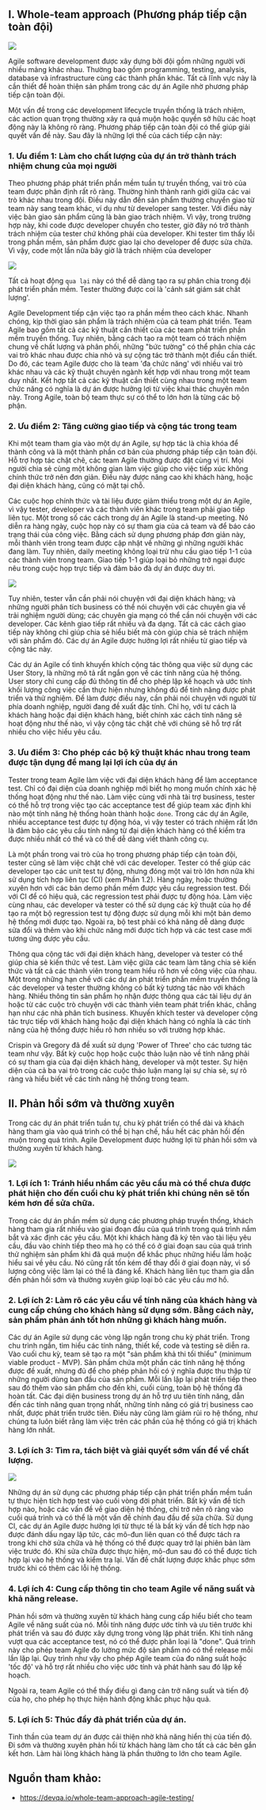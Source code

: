 ## I. Whole-team approach (Phương pháp tiếp cận toàn đội)

![](https://images.viblo.asia/9f4ff716-d6c3-457f-be98-30b9b65384d7.jpeg)

Agile software development được xây dựng bởi đội gồm những người với nhiều mảng khác nhau. Thường bao gồm programming, testing, analysis, database và infrastructure cùng các thành phần khác. Tất cả lĩnh vực này là cần thiết để hoàn thiện sản phẩm trong các dự án Agile nhờ phương pháp tiếp cận toàn đội.

Một vấn đề trong các development lifecycle truyền thống là trách nhiệm, các action quan trọng thường xảy ra quá muộn hoặc quyền sở hữu các hoạt động này là không rõ ràng. Phương pháp tiếp cận toàn đội có thể giúp giải quyết vấn đề này. Sau đây là những lợi thế của cách tiếp cận này:

### 1. Ưu điểm 1: Làm cho chất lượng của dự án trở thành trách nhiệm chung của mọi người

Theo phương pháp phát triển phần mềm tuần tự truyền thống, vai trò của team được phân định rất rõ ràng. Thường hình thành ranh giới giữa các vai trò khác nhau trong đội. Điều này dẫn đến sản phẩm thường chuyển giao từ team này sang team khác, ví dụ như từ developer sang tester. Với điều này việc bàn giao sản phẩm cũng là bàn giao trách nhiệm. Vì vậy, trong trường hợp này, khi code được developer chuyển cho tester, giờ đây nó trở thành trách nhiệm của tester chứ không phải của developer. Khi tester tìm thấy lỗi trong phần mềm, sản phẩm được giao lại cho developer để được sửa chữa. Vì vậy, code một lần nữa bây giờ là trách nhiệm của developer

![](https://images.viblo.asia/cce033ed-ec18-4eb6-9386-c133e908da6f.png)

Tất cả hoạt động `qua lại` này có thể dễ dàng tạo ra sự phân chia trong đội phát triển phần mềm. Tester thường được coi là 'cảnh sát giám sát chất lượng'.

Agile Development tiếp cận việc tạo ra phần mềm theo cách khác. Nhanh chóng, kịp thời giao sản phẩm là trách nhiệm của cả team phát triển. Team Agile bao gồm tất cả các kỹ thuật cần thiết của các team phát triển phần mềm truyền thống. Tuy nhiên, bằng cách tạo ra một team có trách nhiệm chung về chất lượng và phân phối, những "bức tường" có thể phân chia các vai trò khác nhau được chia nhỏ và sự cộng tác trở thành một điều cần thiết. Do đó, các team Agile được cho là team 'đa chức năng' với nhiều vai trò khác nhau và các kỹ thuật chuyên ngành kết hợp với nhau trong một team duy nhất. Kết hợp tất cả các kỹ thuật cần thiết cùng nhau trong một team chức năng có nghĩa là dự án được hưởng lợi từ việc khai thác chuyên môn này. Trong Agile, toàn bộ team thực sự có thể to lớn hơn là từng các bộ phận.

### 2. Ưu điểm 2: Tăng cường giao tiếp và cộng tác trong team

Khi một team tham gia vào một dự án Agile, sự hợp tác là chìa khóa để thành công và là một thành phần cơ bản của phương pháp tiếp cận toàn đội. Hỗ trợ hợp tác chặt chẽ, các team Agile thường được đặt cùng vị trí. Mọi người chia sẻ cùng một không gian làm việc giúp cho việc tiếp xúc không chính thức trở nên đơn giản. Điều này được nâng cao khi khách hàng, hoặc đại diện khách hàng, cũng có mặt tại chỗ.

Các cuộc họp chính thức và tài liệu được giảm thiểu trong một dự án Agile, vì vậy tester, developer và các thành viên khác trong team phải giao tiếp liên tục. Một trong số các cách trong dự án Agile là stand-up meeting. Nó diễn ra hàng ngày, cuộc họp này có sự tham gia của cả team và để báo cáo trạng thái của công việc. Bằng cách sử dụng phương pháp đơn giản này, mỗi thành viên trong team được cập nhật về những gì những người khác đang làm. Tuy nhiên, daily meeting không loại trừ nhu cầu giao tiếp 1-1 của các thành viên trong team. Giao tiếp 1-1 giúp loại bỏ những trở ngại được nêu trong cuộc họp trực tiếp và đảm bảo đà dự án được duy trì.

![](https://images.viblo.asia/1723c440-5426-49d4-a92d-816cf206d500.png)

Tuy nhiên, tester vẫn cần phải nói chuyện với đại diện khách hàng; và những người phân tích business có thể nói chuyện với các chuyên gia về trải nghiệm người dùng; các chuyên gia mạng có thể cần nói chuyện với các developer. Các kênh giao tiếp rất nhiều và đa dạng. Tất cả các cách giao tiếp này không chỉ giúp chia sẻ hiểu biết mà còn giúp chia sẻ trách nhiệm với sản phẩm đó. Các dự án Agile được hưởng lợi rất nhiều từ giao tiếp và cộng tác này.

Các dự án Agile cố tình khuyến khích cộng tác thông qua việc sử dụng các User Story, là những mô tả rất ngắn gọn về các tính năng của hệ thống. User story chỉ cung cấp đủ thông tin để cho phép lập kế hoạch và ước tính khối lượng công việc cần thực hiện nhưng không đủ để tính năng được phát triển và thử nghiệm. Để làm được điều này, cần phải nói chuyện với người từ phía doanh nghiệp, người đang đề xuất đặc tính. Chỉ họ, với tư cách là khách hàng hoặc đại diện khách hàng, biết chính xác cách
tính năng sẽ hoạt động như thế nào, vì vậy cộng tác chặt chẽ với chúng sẽ hỗ trợ rất nhiều cho việc hiểu yêu cầu.

### 3. Ưu điểm 3: Cho phép các bộ kỹ thuật khác nhau trong team được tận dụng để mang lại lợi ích của dự án

Tester trong team Agile làm việc với đại diện khách hàng để làm acceptance test. Chỉ có đại diện của doanh nghiệp mới biết họ mong muốn chính xác hệ thống hoạt động như thế nào. Làm việc cùng với nhà tài trợ business, tester có thể hỗ trợ trong việc tạo các acceptance test để giúp team xác định khi nào một tính năng hệ thống hoàn thành hoặc `done`. Trong các dự án Agile, nhiều acceptance test được tự động hóa, vì vậy tester có trách nhiệm rất lớn là đảm bảo các yêu cầu tính năng từ đại diện khách hàng có thể kiểm tra được nhiều nhất có thể và có thể dễ dàng viết thành công cụ.

Là một phần trong vai trò của họ trong phương pháp tiếp cận toàn đội, tester cũng sẽ làm việc chặt chẽ với các developer. Tester có thể giúp các developer tạo các unit test tự động, nhưng đóng một vai trò lớn hơn nữa khi sử dụng tích hợp liên tục (CI) (xem Phần 1.2). Hàng ngày, hoặc thường xuyên hơn với các bản demo phần mềm được yêu cầu regression test. Đối với CI để có hiệu quả, các regression test phải được tự động hóa. Làm việc cùng nhau, các developer và tester có thể sử dụng các kỹ thuật của họ để tạo ra một bộ regression test tự động được sử dụng mỗi khi một bản demo hệ thống mới được tạo. Ngoài ra, bộ test phải có khả năng dễ dàng được sửa đổi và thêm vào khi chức năng mới được tích hợp và các test case mới tương ứng được yêu cầu.

Thông qua cộng tác với đại diện khách hàng, developer và tester có thể giúp chia sẻ kiến thức về test. Làm việc giữa các team làm tăng chia sẻ kiến ​​thức và tất cả các thành viên trong team hiểu rõ hơn về công việc của nhau. Một trong những hạn chế với các dự án phát triển phần mềm truyền thống là các developer và tester thường không có bất kỳ tương tác nào với khách hàng. Nhiều thông tin sản phẩm họ nhận được thông qua các tài liệu dự án hoặc từ các cuộc trò chuyện với các thành viên team phát triển khác, chẳng hạn như các nhà phân tích business. Khuyến khích tester và developer cộng tác trực tiếp với khách hàng hoặc đại diện khách hàng có nghĩa là các tính năng của hệ thống được hiểu rõ hơn nhiều so với trường hợp khác.

Crispin và Gregory đã đề xuất sử dụng 'Power of Three' cho các tương tác team như vậy. Bất kỳ cuộc họp hoặc cuộc thảo luận nào về tính năng phải có sự tham gia của đại diện khách hàng, developer và một tester. Sự hiện diện của cả ba vai trò trong các cuộc thảo luận mang lại sự chia sẻ, sự rõ ràng và hiểu biết về các tính năng hệ thống trong team.

## II. Phản hồi sớm và thường xuyên

Trong các dự án phát triển tuần tự, chu kỳ phát triển có thể dài và khách hàng tham gia vào quá trình có thể bị hạn chế, hầu hết các phản hồi đến muộn trong
quá trình. Agile Development được hưởng lợi từ phản hồi sớm và thường xuyên từ khách hàng.

![](https://images.viblo.asia/11c62dff-43a6-4330-bdc0-9216c5ea2e89.jpeg)

### 1. Lợi ích 1: Tránh hiểu nhầm các yêu cầu mà có thể chưa được phát hiện cho đến cuối chu kỳ phát triển khi chúng nên sẽ tốn kém hơn để sửa chữa.

Trong các dự án phần mềm sử dụng các phương pháp truyền thống, khách hàng tham gia rất nhiều vào giai đoạn đầu của quá trình trong quá trình nắm bắt và xác định các yêu cầu. Một khi khách hàng đã ký tên vào tài liệu yêu cầu, đầu vào chính tiếp theo mà họ có thể có ở giai đoạn sau của quá trình thử nghiệm sản phẩm khi đã quá muộn để khắc phục những hiểu lầm hoặc hiểu sai về yêu cầu. Nó cũng rất tốn kém để thay đổi ở giai đoạn này, vì số lượng công việc làm lại có thể là đáng kể. Khách hàng liên tục tham gia dẫn đến phản hồi sớm và thường xuyên giúp loại bỏ các yêu cầu mơ hồ.

### 2. Lợi ích 2: Làm rõ các yêu cầu về tính năng của khách hàng và cung cấp chúng cho khách hàng sử dụng sớm. Bằng cách này, sản phẩm phản ánh tốt hơn những gì khách hàng muốn.

Các dự án Agile sử dụng các vòng lặp ngắn trong chu kỳ phát triển. Trong chu trình ngắn, tìm hiểu các tính năng, thiết kế, code và testing sẽ diễn ra. Vào cuối chu kỳ, team sẽ tạo ra một "sản phẩm khả thi tối thiểu" (minimum viable product - MVP). Sản phầm chứa một phần các tính năng hệ thống được đề xuất, nhưng đủ để cho phép phản hồi có ý nghĩa được thu thập từ những người dùng ban đầu của sản phẩm. Mỗi lần lặp lại phát triển tiếp theo sau đó thêm vào sản phẩm cho đến khi, cuối cùng, toàn bộ hệ thống đã hoàn tất. Các đại diện business trong dự án hỗ trợ ưu tiên tính năng, dẫn đến các tính năng quan trọng nhất, những tính năng có giá trị business cao nhất, được phát triển trước tiên. Điều này cũng làm giảm rủi ro hệ thống, như chúng ta luôn biết rằng làm việc trên các phần của hệ thống có giá trị khách hàng lớn nhất.

### 3. Lợi ích 3: Tìm ra, tách biệt và giải quyết sớm vấn đề về chất lượng.

![](https://images.viblo.asia/bd0fdf3d-8823-4796-bea3-45c55fe5b8c0.jpeg)

Những dự án sử dụng các phương pháp tiếp cận phát triển phần mềm tuần tự thực hiện tích hợp test vào cuối vòng đời phát triển. Bất kỳ vấn đề tích hợp nào, hoặc các vấn đề về giao diện hệ thống, chỉ trở nên rõ ràng vào cuối quá trình và có thể là một vấn đề chính đau đầu để sửa chữa. Sử dụng CI, các dự án Agile được hưởng lợi từ thực tế là bất kỳ vấn đề tích hợp nào được đánh dấu ngay lập tức, các mô-đun liên quan có thể được tách ra trong khi chờ sửa chữa và hệ thống có thể được quay trở lại phiên bản làm việc trước đó. Khi sửa chữa được thực hiện, mô-đun sau đó có thể được tích hợp lại vào hệ thống và kiểm tra lại. Vấn đề chất lượng được khắc phục sớm trước khi có thêm các lỗi hệ thống.

### 4. Lợi ích 4: Cung cấp thông tin cho team Agile về năng suất và khả năng release.

Phản hồi sớm và thường xuyên từ khách hàng cung cấp hiểu biết cho team Agile về năng suất của nó. Mỗi tính năng được ước tính và ưu tiên trước khi phát triển và sau đó được xây dựng trong vòng lặp phát triển. Khi tính năng vượt qua các acceptance test, nó có thể được phân loại là "done". Quá trình này cho phép team Agile đo lường mức độ sản phẩm nó có thể release mỗi lần lặp lại. Quy trình như vậy cho phép Agile team của đo năng suất hoặc 'tốc độ' và hỗ trợ rất nhiều cho việc ước tính và phát hành sau đó
lập kế hoạch.

Ngoài ra, team Agile có thể thấy điều gì đang cản trở năng suất và tiến độ của họ, cho phép họ thực hiện hành động khắc phục hậu quả.

### 5. Lợi ích 5: Thúc đẩy đà phát triển của dự án.

Tinh thần của team dự án được cải thiện nhờ khả năng hiển thị của tiến độ. Đi sớm và thường xuyên phản hồi từ khách hàng làm cho tất cả các bên gắn kết hơn. Làm hài lòng khách hàng là phần thưởng to lớn cho team Agile.

## Nguồn tham khảo:

- https://devqa.io/whole-team-approach-agile-testing/